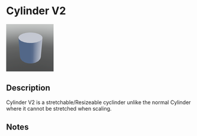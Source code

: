 # Cylinder V2

![Cylinder V2](../Cropped_Blocks/Building_Blocks/Cylinder_V2.png)

## Description
<!-- Write a description for this block -->
Cylinder V2 is a stretchable/Resizeable cyclinder unlike the normal Cylinder where it cannot be stretched when scaling.
## Notes
<!-- Any extra notes -->
